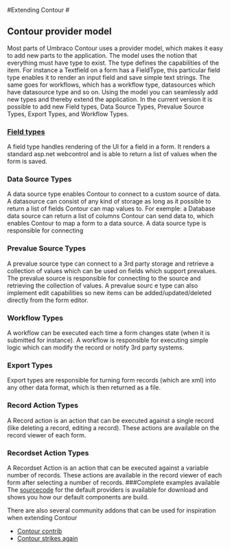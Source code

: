#Extending Contour #

## Contour provider model ##
Most parts of Umbraco Contour uses a provider model, which makes it easy to add new parts to the application.
The model uses the notion that everything must have type to exist. The type defines the capabilities of the item. For instance a Textfield on a form has a FieldType, this particular field type enables it to render an input field and save simple text strings. The same goes for workflows, which has a workflow type, datasources which have datasource type and so on. Using the model you can seamlessly add new types and thereby extend the application.
In the current version it is possible to add new Field types, Data Source Types, Prevalue Source Types, Export Types, and Workflow Types.
### [Field types](addingafieldtype.md) ###
A field type handles rendering of the UI for a field in a form. It renders a standard asp.net webcontrol and is able to return a list of values when the form is saved.

### Data Source Types ###
A data source type enables Contour to connect to a custom source of data. A datasource can consist of any kind of storage as long as it possible to return a list of fields Contour can map values to. For exemple: a Database data source can return a list of columns Contour can send data to, which enables Contour to map a form to a data source. A data source type is responsible for connecting
### Prevalue Source Types ###
A prevalue source type can connect to a 3rd party storage and retrieve a collection of values which can be used on fields which support prevalues. The prevalue source is responsible for connecting to the source and retrieving the collection of values. A prevalue sourc e type can also implement edit capabilities so new items can be added/updated/deleted directly from the form editor.
### Workflow Types ###
A workflow can be executed each time a form changes state (when it is submitted for instance). A workflow is responsible for executing simple logic which can modify the record or notify 3rd party systems.
### Export Types ###
Export types are responsible for turning form records (which are xml) into any other data format, which is then returned as a file.
### Record Action Types ###
A Record action is an action that can be executed against a single record (like deleting a record, editing a record). These actions are available on the record viewer of each form.
### Recordset Action Types ###
A Recordset Action is an action that can be executed against a variable number of records. These actions are available in the record viewer of each form after selecting a number of records.
###Complete examples available
The [sourcecode](http://our.umbraco.org/projects/developer-tools/umbraco-contour-shared-source) for the default providers is available for download and shows you how our default components are build.

There are also several community addons that can be used for inspiration when extending Contour

* [Contour contrib](http://our.umbraco.org/projects/developer-tools/contour-contrib)
* [Contour strikes again](http://contourstrikesagain.codeplex.com/)


